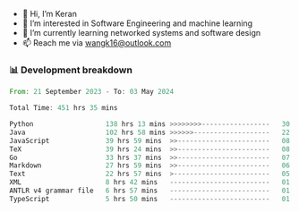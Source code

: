 - 👋 Hi, I’m Keran
- 👀 I’m interested in Software Engineering and machine learning
- 🌱 I’m currently learning networked systems and software design
- 📫 Reach me via wangk16@outlook.com


###  📊 Development breakdown
<!--START_SECTION:waka-->

```rust
From: 21 September 2023 - To: 03 May 2024

Total Time: 451 hrs 35 mins

Python                  138 hrs 13 mins >>>>>>>>-----------------   30.39 %
Java                    102 hrs 58 mins >>>>>>-------------------   22.64 %
JavaScript              39 hrs 59 mins  >>-----------------------   08.79 %
TeX                     39 hrs 24 mins  >>-----------------------   08.66 %
Go                      33 hrs 37 mins  >>-----------------------   07.39 %
Markdown                27 hrs 59 mins  >>-----------------------   06.15 %
Text                    22 hrs 57 mins  >------------------------   05.05 %
XML                     8 hrs 42 mins   -------------------------   01.92 %
ANTLR v4 grammar file   6 hrs 57 mins   -------------------------   01.53 %
TypeScript              5 hrs 50 mins   -------------------------   01.28 %
```

<!--END_SECTION:waka-->

<!---
keran-w/keran-w is a ✨ special ✨ repository because its `README.md` (this file) appears on your GitHub profile.
You can click the Preview link to take a look at your changes.
--->
